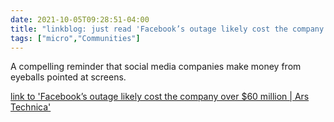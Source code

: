 ```yaml
---
date: 2021-10-05T09:28:51-04:00
title: "linkblog: just read 'Facebook’s outage likely cost the company over $60 million | Ars Technica'"
tags: ["micro","Communities"]
---
```

A compelling reminder that social media companies make money from eyeballs pointed at screens.
 
[link to 'Facebook’s outage likely cost the company over $60 million | Ars Technica'](https://arstechnica.com/information-technology/2021/10/facebook-outage-likely-caused-60m-loss-impacted-small-businesses/)
